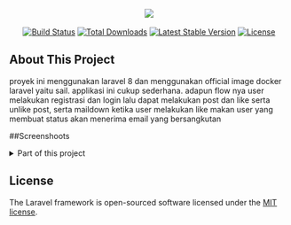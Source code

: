 <p align="center"><a href="https://laravel.com" target="_blank"><img src="https://raw.githubusercontent.com/laravel/art/master/logo-lockup/5%20SVG/2%20CMYK/1%20Full%20Color/laravel-logolockup-cmyk-red.svg" width="400"></a></p>

<p align="center">
<a href="https://travis-ci.org/laravel/framework"><img src="https://travis-ci.org/laravel/framework.svg" alt="Build Status"></a>
<a href="https://packagist.org/packages/laravel/framework"><img src="https://img.shields.io/packagist/dt/laravel/framework" alt="Total Downloads"></a>
<a href="https://packagist.org/packages/laravel/framework"><img src="https://img.shields.io/packagist/v/laravel/framework" alt="Latest Stable Version"></a>
<a href="https://packagist.org/packages/laravel/framework"><img src="https://img.shields.io/packagist/l/laravel/framework" alt="License"></a>
</p>

## About This Project
proyek ini menggunakan laravel 8 dan menggunakan official image docker laravel yaitu sail. applikasi ini cukup sederhana. adapun flow nya user melakukan registrasi dan login lalu dapat melakukan post dan like serta unlike post, serta maildown ketika user melakukan like makan user yang membuat status akan menerima email yang bersangkutan

##Screenshoots
<details>
    <summary>Part of this project</summary>
    <img src="screenshots/Home.png" name="Homepage">
    <img src="screenshots/Login.png" name="Login">
    <img src="screenshots/Posts.png" name="Post and Like">
    <img src="screenshots/Profile-test-kedua.png" name="Profile">
    <img src="screenshots/Mailtrap-Safe-Email-Testing.png" name="Email markdownd">
</details>

## License

The Laravel framework is open-sourced software licensed under the [MIT license](https://opensource.org/licenses/MIT).
